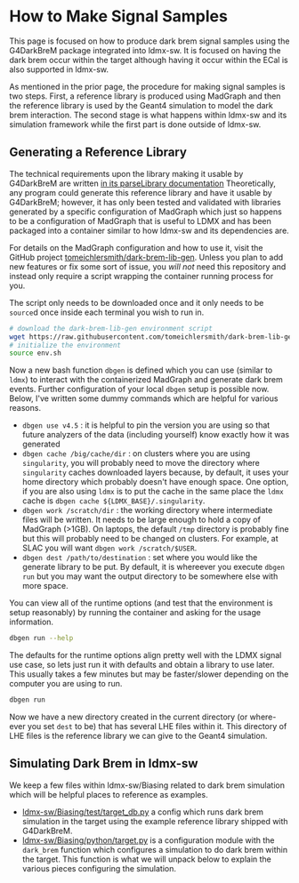 # How to Make Signal Samples

This page is focused on how to produce dark brem signal samples using
the G4DarkBreM package integrated into ldmx-sw. It is focused on having
the dark brem occur within the target although having it occur within
the ECal is also supported in ldmx-sw.

As mentioned in the prior page, the procedure for making signal samples
is two steps. First, a reference library is produced using MadGraph and
then the reference library is used by the Geant4 simulation to model
the dark brem interaction. The second stage is what happens within
ldmx-sw and its simulation framework while the first part is done outside
of ldmx-sw.

## Generating a Reference Library
The technical requirements upon the library making it usable by G4DarkBreM
are written [in its parseLibrary documentation](https://tomeichlersmith.github.io/G4DarkBreM/namespaceg4db.html#a5ce098d2be7196d71e64a5632591cdea)
Theoretically, any program could generate this reference library and have 
it usable by G4DarkBreM; however, it has only been tested and validated with
libraries generated by a specific configuration of MadGraph which just so happens
to be a configuration of MadGraph that is useful to LDMX and has been packaged
into a container similar to how ldmx-sw and its dependencies are.

For details on the MadGraph configuration and how to use it, visit the GitHub
project [tomeichlersmith/dark-brem-lib-gen](https://github.com/tomeichlersmith/dark-brem-lib-gen).
Unless you plan to add new features or fix some sort of issue, you _will not_
need this repository and instead only require a script wrapping the container
running process for you.

The script only needs to be downloaded once and it only needs to be `source`d
once inside each terminal you wish to run in.
```bash
# download the dark-brem-lib-gen environment script
wget https://raw.githubusercontent.com/tomeichlersmith/dark-brem-lib-gen/main/env.sh
# initialize the environment
source env.sh
```
Now a new bash function `dbgen` is defined which you can use (similar to `ldmx`) to
interact with the containerized MadGraph and generate dark brem events.
Further configuration of your local `dbgen` setup is possible now. Below, I've
written some dummy commands which are helpful for various reasons.
- `dbgen use v4.5` : it is helpful to pin the version you are using so that
  future analyzers of the data (including yourself) know exactly how it was generated
- `dbgen cache /big/cache/dir` : on clusters where you are using `singularity`,
  you will probably need to move the directory where `singularity` caches downloaded
  layers because, by default, it uses your home directory which probably doesn't have
  enough space. One option, if you are also using `ldmx` is to put the cache in the
  same place the `ldmx` cache is `dbgen cache ${LDMX_BASE}/.singularity`.
- `dbgen work /scratch/dir` : the working directory where intermediate files will
  be written. It needs to be large enough to hold a copy of MadGraph (>1GB). On laptops,
  the default `/tmp` directory is probably fine but this will probably need to be changed
  on clusters. For example, at SLAC you will want `dbgen work /scratch/$USER`.
- `dbgen dest /path/to/destination` : set where you would like the generate library to be put.
  By default, it is whereever you execute `dbgen run` but you may want the output directory
  to be somewhere else with more space.

You can view all of the runtime options (and test that the environment is setup reasonably)
by running the container and asking for the usage information.
```bash
dbgen run --help
```

The defaults for the runtime options align pretty well with the LDMX signal use case, so
lets just run it with defaults and obtain a library to use later. This usually takes a few minutes
but may be faster/slower depending on the computer you are using to run.
```bash
dbgen run
```

Now we have a new directory created in the current directory (or where-ever you set `dest` to be)
that has several LHE files within it. This directory of LHE files is the reference library we can
give to the Geant4 simulation.

## Simulating Dark Brem in ldmx-sw
We keep a few files within ldmx-sw/Biasing related to dark brem simulation which will be helpful places
to reference as examples.
- [ldmx-sw/Biasing/test/target_db.py](https://github.com/LDMX-Software/ldmx-sw/blob/trunk/Biasing/test/target_db.py)
  a config which runs dark brem simulation in the target using the example reference library shipped
  with G4DarkBreM.
- [ldmx-sw/Biasing/python/target.py](https://github.com/LDMX-Software/ldmx-sw/blob/trunk/Biasing/python/target.py#L180) is a configuration module with the `dark_brem` function which configures a simulation to do dark brem
  within the target. This function is what we will unpack below to explain the various pieces configuring
  the simulation.

